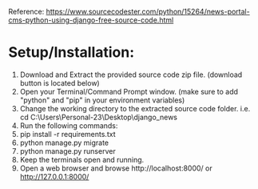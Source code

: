 Reference: https://www.sourcecodester.com/python/15264/news-portal-cms-python-using-django-free-source-code.html


# Setup/Installation:
1. Download and Extract the provided source code zip file. (download button is located below)
2. Open your Terminal/Command Prompt window. (make sure to add "python" and "pip" in your environment variables)
3. Change the working directory to the extracted source code folder. i.e. cd C:\Users\Personal-23\Desktop\django_news
4. Run the following commands:
5. pip install -r requirements.txt
6. python manage.py migrate
7. python manage.py runserver
8. Keep the terminals open and running.
9. Open a web browser and browse http://localhost:8000/ or http://127.0.0.1:8000/
